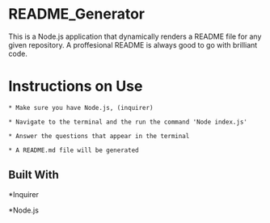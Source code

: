 # README_Generator

This is a Node.js application that dynamically renders a README file for any given repository. A proffesional README is always good to go with brilliant code.

# Instructions on Use

    * Make sure you have Node.js, (inquirer)

    * Navigate to the terminal and the run the command 'Node index.js'

    * Answer the questions that appear in the terminal

    * A README.md file will be generated 

## Built With
  *Inquirer
  
  *Node.js